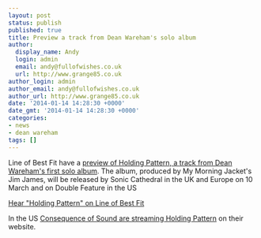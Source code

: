 ```yaml
---
layout: post
status: publish
published: true
title: Preview a track from Dean Wareham's solo album
author:
  display_name: Andy
  login: admin
  email: andy@fullofwishes.co.uk
  url: http://www.grange85.co.uk
author_login: admin
author_email: andy@fullofwishes.co.uk
author_url: http://www.grange85.co.uk
date: '2014-01-14 14:28:30 +0000'
date_gmt: '2014-01-14 14:28:30 +0000'
categories:
- news
- dean wareham
tags: []
---
```

<p>Line of Best Fit have a <a href="http://www.thelineofbestfit.com/new-music/blog/listen-dean-wareham-holding-pattern-premiere-144027">preview of Holding Pattern, a track from Dean Wareham's first solo album</a>. The album, produced by My Morning Jacket's Jim James, will be released by Sonic Cathedral in the UK and Europe on 10 March and on Double Feature in the US</p>
<p><a href="http://www.thelineofbestfit.com/new-music/blog/listen-dean-wareham-holding-pattern-premiere-144027">Hear "Holding Pattern" on Line of Best Fit</a></p>
<p>In the US <a href="http://consequenceofsound.net/2014/01/listen-dean-warehams-new-single-holding-pattern/">Consequence of Sound are streaming Holding Pattern</a> on their website.</p>
